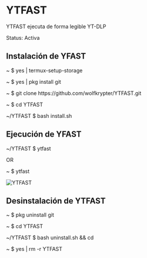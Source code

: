 # YTFAST
YTFAST ejecuta de forma legible YT-DLP

<p>Status: Activa</p>
<h2>Instalación de YFAST</h2>
<p>~ $ yes | termux-setup-storage</p>
<p>~ $ yes | pkg install git</p>
<p>~ $ git clone https://github.com/wolfkrypter/YTFAST.git</p>


<p>~ $ cd YTFAST</p>

<p>~/YTFAST $ bash install.sh</p>

<h2>Ejecución de YFAST</h2>

<p>~/YTFAST $ ytfast</p>
<p>OR</p>
<p>~ $ ytfast</p>
<img src="https://i.imgur.com/cNvHIe5.jpeg" alt="YTFAST">


<h2>Desinstalación de YTFAST</h2>

<p>~ $ pkg uninstall git</p>
<p>~ $ cd YTFAST</p>
<p>~/YTFAST $ bash uninstall.sh && cd</p>
<p>~ $ yes | rm -r YTFAST</p>


